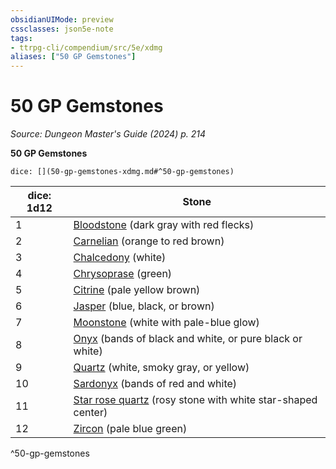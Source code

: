 ```yaml
---
obsidianUIMode: preview
cssclasses: json5e-note
tags:
- ttrpg-cli/compendium/src/5e/xdmg
aliases: ["50 GP Gemstones"]
---
```

# 50 GP Gemstones
*Source: Dungeon Master's Guide (2024) p. 214* 

**50 GP Gemstones**

`dice: [](50-gp-gemstones-xdmg.md#^50-gp-gemstones)`

| dice: 1d12 | Stone |
|------------|-------|
| 1 | [Bloodstone](bloodstone-xdmg.md) (dark gray with red flecks) |
| 2 | [Carnelian](carnelian-xdmg.md) (orange to red brown) |
| 3 | [Chalcedony](chalcedony-xdmg.md) (white) |
| 4 | [Chrysoprase](chrysoprase-xdmg.md) (green) |
| 5 | [Citrine](citrine-xdmg.md) (pale yellow brown) |
| 6 | [Jasper](jasper-xdmg.md) (blue, black, or brown) |
| 7 | [Moonstone](moonstone-xdmg.md) (white with pale-blue glow) |
| 8 | [Onyx](onyx-xdmg.md) (bands of black and white, or pure black or white) |
| 9 | [Quartz](quartz-xdmg.md) (white, smoky gray, or yellow) |
| 10 | [Sardonyx](sardonyx-xdmg.md) (bands of red and white) |
| 11 | [Star rose quartz](star-rose-quartz-xdmg.md) (rosy stone with white star-shaped center) |
| 12 | [Zircon](zircon-xdmg.md) (pale blue green) |
^50-gp-gemstones